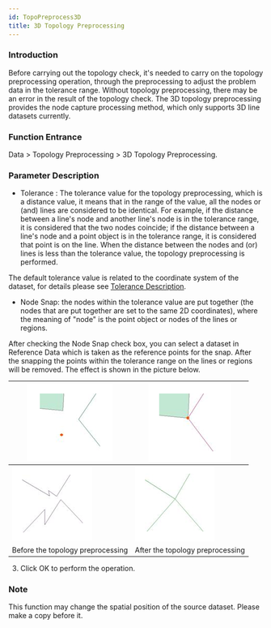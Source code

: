 ```yaml
---
id: TopoPreprocess3D
title: 3D Topology Preprocessing
---
```

### Introduction

Before carrying out the topology check, it's needed to carry on the topology
preprocessing operation, through the preprocessing to adjust the problem data
in the tolerance range. Without topology preprocessing, there may be an error
in the result of the topology check. The 3D topology preprocessing provides
the node capture processing method, which only supports 3D line datasets
currently.

### Function Entrance

Data > Topology Preprocessing > 3D Topology Preprocessing.
###  Parameter Description
* Tolerance : The tolerance value for the topology preprocessing, which is a distance value, it means that in the range of the value, all the nodes or (and) lines are considered to be identical. For example, if the distance between a line's node and another line's node is in the tolerance range, it is considered that the two nodes coincide; if the distance between a line's node and a point object is in the tolerance range, it is considered that point is on the line. When the distance between the nodes and (or) lines is less than the tolerance value, the topology preprocessing is performed. 

The default tolerance value is related to the coordinate system of the dataset, for details please see [Tolerance Description](../Tolerance).

* Node Snap: the nodes within the tolerance value are put together (the nodes that are put together are set to the same 2D coordinates), where the meaning of "node" is the point object or nodes of the lines or regions. 

After checking the Node Snap check box, you can select a dataset in Reference Data which is taken as the reference points for the snap. After the snapping the points within the tolerance range on the lines or regions will be removed. The effect is shown in the picture below.

![](img/TopoPreprocess1.png) | ![](img/TopoPreprocess2.png)  
---|---  
![](img/TopoPreprocess3.png) | ![](img/TopoPreprocess4.png)  
Before the topology preprocessing | After the topology preprocessing  
  3. Click OK to perform the operation.

### Note

This function may change the spatial position of the source dataset. Please make a copy before it.

  


